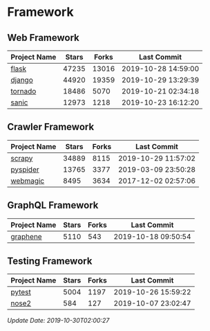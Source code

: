 # Framework

## Web Framework

| Project Name | Stars | Forks | Last Commit |
| ------------ | ----- | ----- | ----------- |
| [flask](https://github.com/pallets/flask) | 47235 | 13016 | 2019-10-28 14:59:00 |
| [django](https://github.com/django/django) | 44920 | 19359 | 2019-10-29 13:29:39 |
| [tornado](https://github.com/tornadoweb/tornado) | 18486 | 5070 | 2019-10-21 02:34:18 |
| [sanic](https://github.com/huge-success/sanic) | 12973 | 1218 | 2019-10-23 16:12:20 |

## Crawler Framework

| Project Name | Stars | Forks | Last Commit |
| ------------ | ----- | ----- | ----------- |
| [scrapy](https://github.com/scrapy/scrapy) | 34889 | 8115 | 2019-10-29 11:57:02 |
| [pyspider](https://github.com/binux/pyspider) | 13765 | 3377 | 2019-03-09 23:50:28 |
| [webmagic](https://github.com/code4craft/webmagic) | 8495 | 3634 | 2017-12-02 02:57:06 |

## GraphQL Framework

| Project Name | Stars | Forks | Last Commit |
| ------------ | ----- | ----- | ----------- |
| [graphene](https://github.com/graphql-python/graphene) | 5110 | 543 | 2019-10-18 09:50:54 |

## Testing Framework

| Project Name | Stars | Forks | Last Commit |
| ------------ | ----- | ----- | ----------- |
| [pytest](https://github.com/pytest-dev/pytest) | 5004 | 1197 | 2019-10-26 15:59:22 |
| [nose2](https://github.com/nose-devs/nose2) | 584 | 127 | 2019-10-07 23:02:47 |

*Update Date: 2019-10-30T02:00:27*